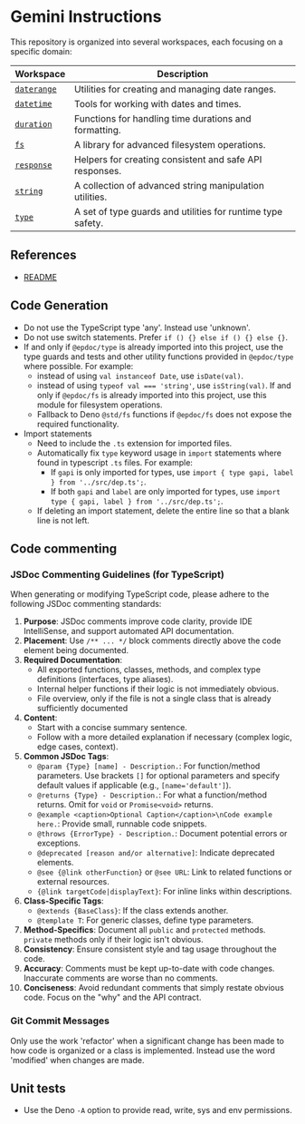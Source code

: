 # Gemini Instructions

This repository is organized into several workspaces, each focusing on a specific domain:

| Workspace                            | Description                                                 |
| ------------------------------------ | ----------------------------------------------------------- |
| [`daterange`](./daterange/README.md) | Utilities for creating and managing date ranges.            |
| [`datetime`](./datetime/README.md)   | Tools for working with dates and times.                     |
| [`duration`](./duration/README.md)   | Functions for handling time durations and formatting.       |
| [`fs`](./fs/README.md)               | A library for advanced filesystem operations.               |
| [`response`](./response/README.md)   | Helpers for creating consistent and safe API responses.     |
| [`string`](./string/README.md)       | A collection of advanced string manipulation utilities.     |
| [`type`](./type/README.md)           | A set of type guards and utilities for runtime type safety. |

## References

- [README](./README.md)

## Code Generation

- Do not use the TypeScript type 'any'. Instead use 'unknown'.
- Do not use switch statements. Prefer `if () {} else if () {} else {}`.
- If and only if `@epdoc/type` is already imported into this project, use the type guards and tests and other utility
  functions provided in `@epdoc/type` where possible. For example:
  - instead of using `val instanceof Date`, use `isDate(val)`.
  - instead of using `typeof val === 'string'`, use `isString(val)`. If and only if `@epdoc/fs` is already imported into
    this project, use this module for filesystem operations.
  - Fallback to Deno `@std/fs` functions if `@epdoc/fs` does not expose the required functionality.
- Import statements
  - Need to include the `.ts` extension for imported files.
  - Automatically fix `type` keyword usage in `import` statements where found in typescript `.ts` files. For example:
    - If `gapi` is only imported for types, use `import { type gapi, label } from '../src/dep.ts';`.
    - If both `gapi` and `label` are only imported for types, use `import type { gapi, label } from '../src/dep.ts';`.
  - If deleting an import statement, delete the entire line so that a blank line is not left.

## Code commenting

### JSDoc Commenting Guidelines (for TypeScript)

When generating or modifying TypeScript code, please adhere to the following JSDoc commenting standards:

1. **Purpose**: JSDoc comments improve code clarity, provide IDE IntelliSense, and support automated API documentation.
2. **Placement**: Use `/** ... */` block comments directly above the code element being documented.
3. **Required Documentation**:
   - All exported functions, classes, methods, and complex type definitions (interfaces, type aliases).
   - Internal helper functions if their logic is not immediately obvious.
   - File overview, only if the file is not a single class that is already sufficiently documented
4. **Content**:
   - Start with a concise summary sentence.
   - Follow with a more detailed explanation if necessary (complex logic, edge cases, context).
5. **Common JSDoc Tags**:
   - `@param {Type} [name] - Description.`: For function/method parameters. Use brackets `[]` for optional parameters
     and specify default values if applicable (e.g., `[name='default']`).
   - `@returns {Type} - Description.`: For what a function/method returns. Omit for `void` or `Promise<void>` returns.
   - `@example <caption>Optional Caption</caption>\nCode example here.`: Provide small, runnable code snippets.
   - `@throws {ErrorType} - Description.`: Document potential errors or exceptions.
   - `@deprecated [reason and/or alternative]`: Indicate deprecated elements.
   - `@see {@link otherFunction}` or `@see URL`: Link to related functions or external resources.
   - `{@link targetCode|displayText}`: For inline links within descriptions.
6. **Class-Specific Tags**:
   - `@extends {BaseClass}`: If the class extends another.
   - `@template T`: For generic classes, define type parameters.
7. **Method-Specifics**: Document all `public` and `protected` methods. `private` methods only if their logic isn't
   obvious.
8. **Consistency**: Ensure consistent style and tag usage throughout the code.
9. **Accuracy**: Comments must be kept up-to-date with code changes. Inaccurate comments are worse than no comments.
10. **Conciseness**: Avoid redundant comments that simply restate obvious code. Focus on the "why" and the API contract.

### Git Commit Messages

Only use the work 'refactor' when a significant change has been made to how code is organized or a class is implemented.
Instead use the word 'modified' when changes are made.

## Unit tests

- Use the Deno `-A` option to provide read, write, sys and env permissions.
